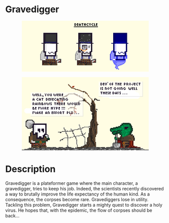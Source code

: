 Gravedigger
===========

<p align="center">
<img src="/res/scenes/scene-2.png"></img>
</p>

<p align="center">
<img src="/res/scenes/scene-1.png"></img>
</p>

Description
===========
Gravedigger is a plateformer game where the main character, a gravedigger,
tries to keep his job. Indeed, the scientists recently discovered a way to 
brutally improve the life expectancy of the human kind. As a consequence, the 
corpses become rare. Gravediggers lose in utility. Tackling this problem, 
Gravedigger starts a mighty quest to discover a holy virus. He hopes that, 
with the epidemic, the flow of corpses should be back...  
